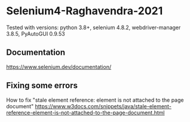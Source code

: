 # Selenium4-Raghavendra-2021

Tested with versions: python 3.8+, selenium 4.8.2, webdriver-manager 3.8.5, PyAutoGUI 0.9.53

## Documentation 

https://www.selenium.dev/documentation/

## Fixing some errors
How to fix "stale element reference: element is not attached to the page document"
https://www.w3docs.com/snippets/java/stale-element-reference-element-is-not-attached-to-the-page-document.html
